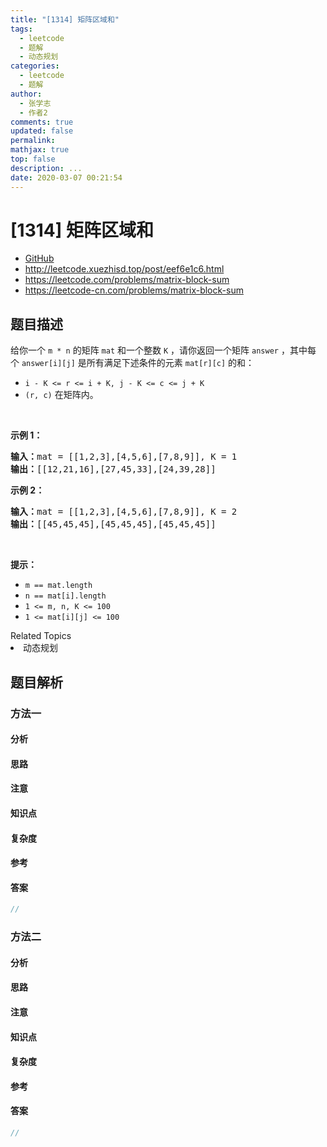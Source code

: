 ```yaml
---
title: "[1314] 矩阵区域和"
tags:
  - leetcode
  - 题解
  - 动态规划
categories:
  - leetcode
  - 题解
author:
  - 张学志
  - 作者2
comments: true
updated: false
permalink:
mathjax: true
top: false
description: ...
date: 2020-03-07 00:21:54
---
```



# [1314] 矩阵区域和
* [GitHub](https://github.com/algoboy101/LeetCodeCrowdsource/tree/master/_posts/QA/%5B1314%5D%20%E7%9F%A9%E9%98%B5%E5%8C%BA%E5%9F%9F%E5%92%8C.md)
* http://leetcode.xuezhisd.top/post/eef6e1c6.html
* https://leetcode.com/problems/matrix-block-sum
* https://leetcode-cn.com/problems/matrix-block-sum


## 题目描述

<p>给你一个&nbsp;<code>m * n</code>&nbsp;的矩阵&nbsp;<code>mat</code>&nbsp;和一个整数&nbsp;<code>K</code> ，请你返回一个矩阵&nbsp;<code>answer</code>&nbsp;，其中每个&nbsp;<code>answer[i][j]</code>&nbsp;是所有满足下述条件的元素&nbsp;<code>mat[r][c]</code> 的和：&nbsp;</p>

<ul>
	<li><code>i - K &lt;= r &lt;= i + K, j - K &lt;= c &lt;= j + K</code>&nbsp;</li>
	<li><code>(r, c)</code>&nbsp;在矩阵内。</li>
</ul>

<p>&nbsp;</p>

<p><strong>示例 1：</strong></p>

<pre><strong>输入：</strong>mat = [[1,2,3],[4,5,6],[7,8,9]], K = 1
<strong>输出：</strong>[[12,21,16],[27,45,33],[24,39,28]]
</pre>

<p><strong>示例 2：</strong></p>

<pre><strong>输入：</strong>mat = [[1,2,3],[4,5,6],[7,8,9]], K = 2
<strong>输出：</strong>[[45,45,45],[45,45,45],[45,45,45]]
</pre>

<p>&nbsp;</p>

<p><strong>提示：</strong></p>

<ul>
	<li><code>m ==&nbsp;mat.length</code></li>
	<li><code>n ==&nbsp;mat[i].length</code></li>
	<li><code>1 &lt;= m, n, K &lt;= 100</code></li>
	<li><code>1 &lt;= mat[i][j] &lt;= 100</code></li>
</ul>
<div><div>Related Topics</div><div><li>动态规划</li></div></div>


## 题目解析


### 方法一

#### 分析

#### 思路

#### 注意

#### 知识点

#### 复杂度

#### 参考

#### 答案

```cpp
//
```


### 方法二

#### 分析

#### 思路

#### 注意

#### 知识点

#### 复杂度

#### 参考

#### 答案

```cpp
//
```


